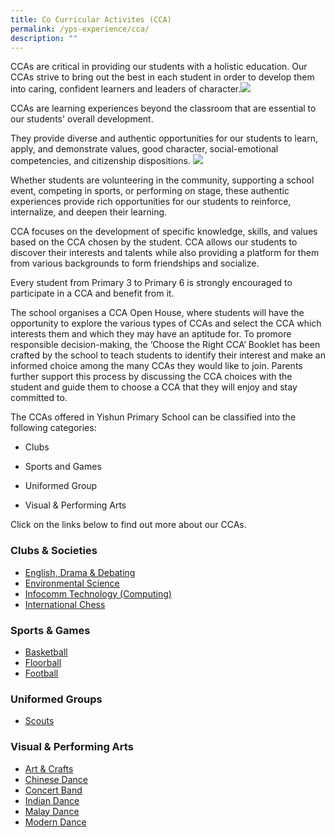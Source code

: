 ```yaml
---
title: Co Curricular Activites (CCA)
permalink: /yps-experience/cca/
description: ""
---
```

CCAs are critical in providing our students with a holistic education. Our CCAs strive to bring out the best in each student in order to develop them into caring, confident learners and leaders of character.![](https://lh6.googleusercontent.com/lvTrj-R2M0lKaTjDR_soLNTT9vGqnxP9B45vZnHr5HJ0C_kKc1f8f6uoCwUaEVi3UtD8H6x2ZLUq-q9iGkrUECPQFW-OLiX6lz-neyyuWXiA2GKiR_iQPqSFJFz4BY76kbgHiupxn8o0U5FgM4XFwmA)

CCAs are learning experiences beyond the classroom that are essential to our students' overall development. 

They provide diverse and authentic opportunities for our students to learn, apply, and demonstrate values, good character, social-emotional competencies, and citizenship dispositions. ![](https://lh3.googleusercontent.com/SUsjVbSIHVd4TXApt1F4rh88t-7qLb4dlraHygJAahyu4a5ADQVOey-0PX4wWtJJg1BPmQ5GCItj2Rs4k2SsEll865wx6e2sph1Tmvvd1Hw96IGfHFFjZwys1u0V09n31b4ZrmOWxYOiQocISij4kCE)

Whether students are volunteering in the community, supporting a school event, competing in sports, or performing on stage, these authentic experiences provide rich opportunities for our students to reinforce, internalize, and deepen their learning.

CCA focuses on the development of specific knowledge, skills, and values based on the CCA chosen by the student. CCA allows our students to discover their interests and talents while also providing a platform for them from various backgrounds to form friendships and socialize.

Every student from Primary 3 to Primary 6 is strongly encouraged to participate in a CCA and benefit from it. 

The school organises a CCA Open House, where students will have the opportunity to explore the various types of CCAs and select the CCA which interests them and which they may have an aptitude for. To promore responsible decision-making, the ‘Choose the Right CCA’ Booklet has been crafted by the school to teach students to identify their interest and make an informed choice among the many CCAs they would like to join. Parents further support this process by discussing the CCA choices with the student and guide them to choose a CCA that they will enjoy and stay committed to.

The CCAs offered in Yishun Primary School can be classified into the following categories:

*   Clubs
    
*   Sports and Games
    
*   Uniformed Group
    
*   Visual & Performing Arts

Click on the links below to find out more about our CCAs.

### **Clubs & Societies**
* [English, Drama & Debating](/ccas/clubs/el-club)
* [Environmental Science](/ccas/clubs/science-club)
* [Infocomm Technology (Computing)](/ccas/clubs/ict-club)
* [International Chess](/ccas/clubs/chess-club)

### **Sports & Games**
* [Basketball](/ccas/Sports-and-Games/basketball)
* [Floorball](/ccas/Sports-and-Games/floorball)
* [Football](/ccas/Sports-and-Games/football)

### **Uniformed Groups**
* [Scouts](/ccas/Uniformed-Groups/scouts)

### **Visual & Performing Arts**
* [Art & Crafts](/ccas/Visual-and-Performing-Arts/art-and-crafts)
* [Chinese Dance](/ccas/Visual-and-Performing-Arts/chinese-dance)
* [Concert Band](/ccas/Visual-and-Performing-Arts/concert-band)
* [Indian Dance](/ccas/Visual-and-Performing-Arts/indian-dance)
* [Malay Dance](/ccas/Visual-and-Performing-Arts/malay-dance)
* [Modern Dance](/ccas/Visual-and-Performing-Arts/modern-dance)